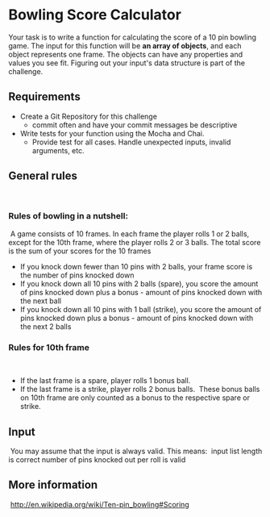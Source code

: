 # Bowling Score Calculator

Your task is to write a function for calculating the score of a 10 pin bowling game. The input for this function will be **an array of objects**, and each object represents one frame. The objects can have any properties and values you see fit. Figuring out your input's data structure is part of the challenge.
​

## Requirements

- Create a Git Repository for this challenge
  - commit often and have your commit messages be descriptive
- Write tests for your function using the Mocha and Chai.
  - Provide test for all cases. Handle unexpected inputs, invalid arguments, etc.
    ​

## General rules

​

### Rules of bowling in a nutshell:

​
A game consists of 10 frames. In each frame the player rolls 1 or 2 balls, except for the 10th frame, where the player rolls 2 or 3 balls.
The total score is the sum of your scores for the 10 frames

- If you knock down fewer than 10 pins with 2 balls, your frame score is the number of pins knocked down
- If you knock down all 10 pins with 2 balls (spare), you score the amount of pins knocked down plus a bonus - amount of pins knocked down with the next ball
- If you knock down all 10 pins with 1 ball (strike), you score the amount of pins knocked down plus a bonus - amount of pins knocked down with the next 2 balls
  ​

### Rules for 10th frame

​

- If the last frame is a spare, player rolls 1 bonus ball.
- If the last frame is a strike, player rolls 2 bonus balls.
  ​
  These bonus balls on 10th frame are only counted as a bonus to the respective spare or strike.
  ​

## Input

​
You may assume that the input is always valid. This means:
​
input list length is correct
number of pins knocked out per roll is valid

## More information

​
http://en.wikipedia.org/wiki/Ten-pin_bowling#Scoring
